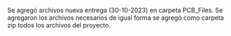 Se agregó archivos nueva entrega (30-10-2023) en carpeta PCB_Files. Se agregaron los archivos necesarios de igual forma se agregó como carpeta zip todos los archivos del proyecto.
